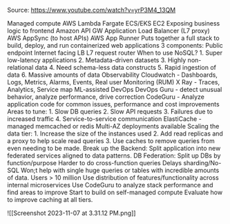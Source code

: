 Source: https://www.youtube.com/watch?v=yrP3M4_13QM

Managed compute 
	AWS Lambda
	Fargate
	ECS/EKS
	EC2
Exposing business logic to frontend
	Amazon API GW
	Application Load Balancer (L7 proxy)
	AWS AppSync (to host APIs)
AWS App Runner 
	Puts together a full stack to build, deploy, and run containerized web applications
	3 components:
		Public endpoint
		Internet facing LB
		L7 request router
When to use NoSQL?
	1. Super low-latency applications
	2. Metadata-driven datasets
	3. Highly non-relational data
	4. Need schema-less data constructs
	5. Rapid ingestion of data
	6. Massive amounts of data
Observability
	Cloudwatch - Dashboards, Logs, Metrics, Alarms, Events, Real user Monitoring (RUM)
	X Ray - Traces, Analytics, Service map
ML-assisted DevOps
	DevOps Guru - detect unusual behavior, analyze performance, drive correction
	CodeGuru - Analyze application code for common issues, performance and cost improvements
Areas to tune:
	1. Slow DB queries
	2. Slow API requests
	3. Failures due to increased traffic
	4. Service-to-service communication
ElastiCache - managed memcached or redis
	Multi-AZ deployments available
Scaling the data tier:
	1. Increase the size of the instances used
	2. Add read replicas and a proxy to help scale read queries
	3. Use caches to remove queries from even needing to be made.
Break up the Backend:
	Split application into new federated services aligned to data patterns.
DB Federation:
	Split up DBs by function/purpose
	Harder to do cross-function queries
	Delays sharding/No-SQL
	Won;t help with single huge queries or tables with incredible amounts of data.
Users > 10 million
	Use distribution of features/functionality across internal microservices
	Use CodeGuru to analyze stack performance and find areas to improve
	Start to build on self-managed compute
	Evaluate how to improve caching at all tiers.
	
	
	
	
![[Screenshot 2023-11-07 at 3.31.12 PM.png]]